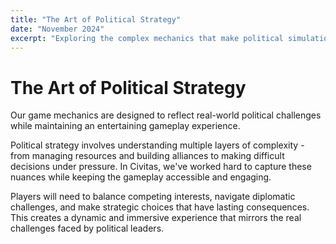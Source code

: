 ```yaml
---
title: "The Art of Political Strategy"
date: "November 2024"
excerpt: "Exploring the complex mechanics that make political simulation both challenging and rewarding."
---
```


# The Art of Political Strategy

Our game mechanics are designed to reflect real-world political challenges while maintaining an entertaining gameplay experience.

Political strategy involves understanding multiple layers of complexity - from managing resources and building alliances to making difficult decisions under pressure. In Civitas, we've worked hard to capture these nuances while keeping the gameplay accessible and engaging.

Players will need to balance competing interests, navigate diplomatic challenges, and make strategic choices that have lasting consequences. This creates a dynamic and immersive experience that mirrors the real challenges faced by political leaders.
